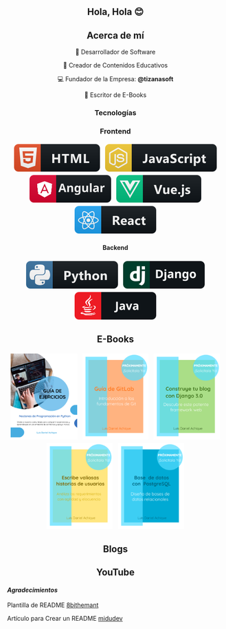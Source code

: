 <section align="center">
 
## Hola, Hola :blush:

## Acerca de mí

<div align="center">
 
 :iphone: Desarrollador de Software

 :sparkling_heart: Creador de Contenidos Educativos
 
 :computer: Fundador de la Empresa: **@tizanasoft**
 
 :bookmark_tabs: Escritor de E-Books
 
</div>

</section>

<section align="center">

### Tecnologías

<div align="center">

### Frontend

<p align="center">

 <img src="./imgs/html.svg" alt="HTML" style="vertical-align:top; margin:4px">

 <img src="./imgs/js.svg" alt="JavaScript" style="vertical-align:top; margin:4px">

 <img src="./imgs/angular.svg" alt="Angular" style="vertical-align:top; margin:4px">

 <img src="./imgs/vue.svg" alt="Vue" style="vertical-align:top; margin:4px">

 <img src="./imgs/react.svg" alt="Twitter" style="vertical-align:top; margin:4px">
  
</p>
</div>

</section>

<section align="center">
 
#### Backend

<p align="center">
 
  <img src="https://raw.githubusercontent.com/8bithemant/8bithemant/master/svg/dev/languages/python.svg" alt="Python" style="vertical-align:top; margin:4px">

 <img src="./imgs/django.svg" alt="Django" style="vertical-align:top; margin:4px">

 <img src="./imgs/java.svg" alt="Java" style="vertical-align:top; margin:4px">

</p>
 
</section>

<section align="center">
 
## E-Books

<p align="center">
<img src="./imgs/e-books/guia-ejercicios-python.png" alt="Guía de Ejercicios" style="vertical-align:top; margin:4px; height: 200px">

<img src="./imgs/e-books/guia-gitlab.png" alt="GitLab" style="vertical-align:top; margin:4px; height: 200px">

<img src="./imgs/e-books/blog-django.png" alt="PostgreSQL" style="vertical-align:top; margin:4px; height: 200px">

<img src="./imgs/e-books/historias-de-usuarios.png" alt="Historias de Usuario" style="vertical-align:top; margin:4px; height: 200px">


<img src="./imgs/e-books/postgressql.png" alt="PostgreSQL" style="vertical-align:top; margin:4px; height: 200px">

</p>
 
</section>

<section align="center">
 
## Blogs

</section>

<section align="center">

## YouTube
 
</section>


#### ***Agradecimientos***

Plantilla de README [8bithemant](https://github.com/8bithemant)

Artículo para Crear un README
[midudev](https://midu.dev/como-crear-tu-perfil-de-github-con-readme/)
